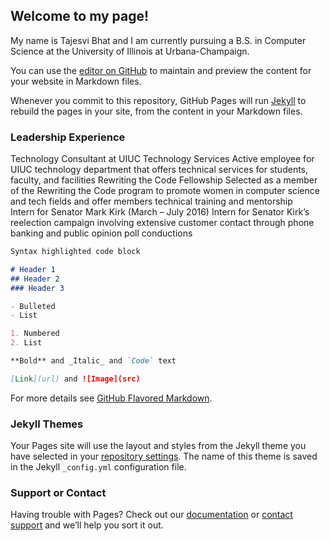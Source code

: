 ## Welcome to my page!

My name is Tajesvi Bhat and I am currently pursuing a B.S. in Computer Science at the University of Illinois
at Urbana-Champaign.

You can use the [editor on GitHub](https://github.com/tbhat3/TajesviBhat/edit/master/index.md) to maintain and preview the content for your website in Markdown files.

Whenever you commit to this repository, GitHub Pages will run [Jekyll](https://jekyllrb.com/) to rebuild the pages in your site, from the content in your Markdown files.

### Leadership Experience
Technology Consultant at UIUC Technology Services
  Active employee for UIUC technology department that offers technical services for students,
  faculty, and facilities
Rewriting the Code Fellowship 
  Selected as a member of the Rewriting the Code program to promote women in
  computer science and tech fields and offer members technical training and mentorship  
Intern for Senator Mark Kirk (March – July 2016)
  Intern for Senator Kirk’s reelection campaign involving extensive customer contact through
  phone banking and public opinion poll conductions
```markdown
Syntax highlighted code block

# Header 1
## Header 2
### Header 3

- Bulleted
- List

1. Numbered
2. List

**Bold** and _Italic_ and `Code` text

[Link](url) and ![Image](src)
```

For more details see [GitHub Flavored Markdown](https://guides.github.com/features/mastering-markdown/).

### Jekyll Themes

Your Pages site will use the layout and styles from the Jekyll theme you have selected in your [repository settings](https://github.com/tbhat3/TajesviBhat/settings). The name of this theme is saved in the Jekyll `_config.yml` configuration file.

### Support or Contact

Having trouble with Pages? Check out our [documentation](https://help.github.com/categories/github-pages-basics/) or [contact support](https://github.com/contact) and we’ll help you sort it out.
